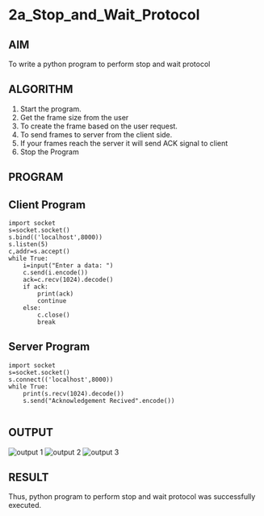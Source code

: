 # 2a_Stop_and_Wait_Protocol
## AIM 
To write a python program to perform stop and wait protocol
## ALGORITHM
1. Start the program.
2. Get the frame size from the user
3. To create the frame based on the user request.
4. To send frames to server from the client side.
5. If your frames reach the server it will send ACK signal to client
6. Stop the Program
## PROGRAM
## Client Program
```
import socket 
s=socket.socket()
s.bind(('localhost',8000))
s.listen(5) 
c,addr=s.accept() 
while True: 
    i=input("Enter a data: ") 
    c.send(i.encode()) 
    ack=c.recv(1024).decode() 
    if ack: 
        print(ack) 
        continue 
    else: 
        c.close()
        break

```
## Server Program
```
import socket 
s=socket.socket() 
s.connect(('localhost',8000)) 
while True: 
    print(s.recv(1024).decode()) 
    s.send("Acknowledgement Recived".encode())


```
## OUTPUT

![output 1](https://github.com/Narendran-sec/2a_Stop_and_Wait_Protocol/assets/147473131/acdbc899-bb1f-4e1f-8113-4b77760d9ee2)
![output 2](https://github.com/Narendran-sec/2a_Stop_and_Wait_Protocol/assets/147473131/901d98d2-dbaf-484f-855b-defde6d20dc8)
![output 3](https://github.com/Narendran-sec/2a_Stop_and_Wait_Protocol/assets/147473131/c8076dca-da66-4c70-9bec-7f09a6563157)

## RESULT
Thus, python program to perform stop and wait protocol was successfully executed.
